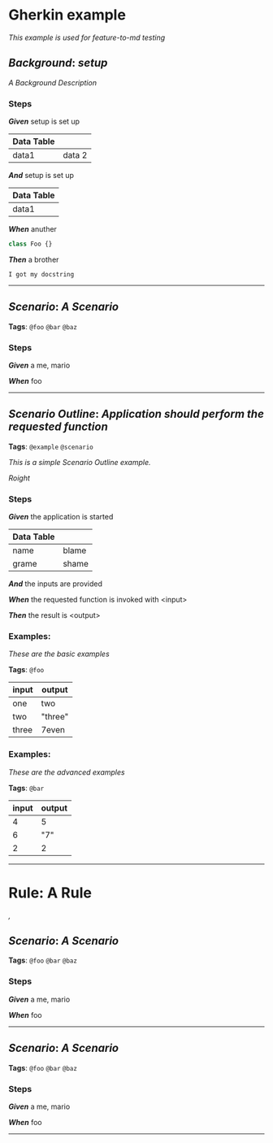 # Gherkin example

_This example is used for feature-to-md testing_

## **_Background_**: _setup_

_A Background Description_

### Steps

**_Given_** setup is set up

| Data Table |        |
| ---------- | ------ |
| data1      | data 2 |

**_And_** setup is set up

| Data Table |
| ---------- |
| data1      |

**_When_** anuther

```ts title='Doc String'
class Foo {}
```

**_Then_** a brother

```text title='Doc String'
I got my docstring
```

---

## **_Scenario_**: _A Scenario_

**Tags**: `@foo`
`@bar`
`@baz`

### Steps

**_Given_** a me, mario

**_When_** foo

---

## **_Scenario Outline_**: _Application should perform the requested function_

**Tags**: `@example`
`@scenario`

_This is a simple Scenario Outline example._

_Roight_

### Steps

**_Given_** the application is started

| Data Table |       |
| ---------- | ----- |
| name       | blame |
| grame      | shame |

**_And_** the inputs are provided

**_When_** the requested function is invoked with &lt;input&gt;

**_Then_** the result is &lt;output&gt;

### Examples:

_These are the basic examples_

**Tags**: `@foo`

| input | output  |
| ----- | ------- |
| one   | two     |
| two   | "three" |
| three | 7even   |

### Examples:

_These are the advanced examples_

**Tags**: `@bar`

| input | output |
| ----- | ------ |
| 4     | 5      |
| 6     | "7"    |
| 2     | 2      |

---

# **Rule**: A Rule

_,_

## **_Scenario_**: _A Scenario_

**Tags**: `@foo`
`@bar`
`@baz`

### Steps

**_Given_** a me, mario

**_When_** foo

---

## **_Scenario_**: _A Scenario_

**Tags**: `@foo`
`@bar`
`@baz`

### Steps

**_Given_** a me, mario

**_When_** foo

---
